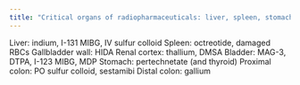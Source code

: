 ```yaml
---
title: "Critical organs of radiopharmaceuticals: liver, spleen, stomach, gallbladder,kidneys, bladder, colon"
---
```

Liver: indium, I-131 MIBG, IV sulfur colloid
Spleen: octreotide, damaged RBCs
Gallbladder wall: HIDA
Renal cortex: thallium, DMSA
Bladder: MAG-3, DTPA, I-123 MIBG, MDP
Stomach: pertechnetate (and thyroid)
Proximal colon: PO sulfur colloid, sestamibi
Distal colon: gallium

